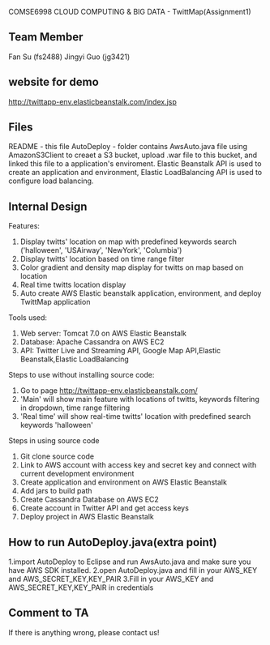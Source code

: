 COMSE6998 CLOUD COMPUTING & BIG DATA - TwittMap(Assignment1)


Team Member
-----------
Fan Su		 	(fs2488)
Jingyi	Guo		(jg3421)

website for demo
-----------------
http://twittapp-env.elasticbeanstalk.com/index.jsp

Files
-----
README						- this file
AutoDeploy			 		- folder contains AwsAuto.java file using AmazonS3Client to creaet a S3 bucket, upload .war file to this bucket, and linked this file to a application's enviroment. Elastic Beanstalk API is used to create an application and environment, Elastic LoadBalancing API is used to configure load balancing. 

Internal Design
---------------

Features:
1. Display twitts' location on map with predefined keywords search ('halloween', 'USAirway', 'NewYork', 'Columbia')
2. Display twitts' location based on time range filter
3. Color gradient and density map display for twitts on map based on location
4. Real time twitts location display 
5. Auto create AWS Elastic beanstalk application, environment, and deploy TwittMap application 

Tools used:

1. Web server: Tomcat 7.0 on AWS Elastic Beanstalk
2. Database: Apache Cassandra on AWS EC2
3. API: Twitter Live and Streaming API, Google Map API,Elastic Beanstalk,Elastic LoadBalancing

Steps to use without installing source code:

1. Go to page http://twittapp-env.elasticbeanstalk.com/
2. 'Main' will show main feature with locations of twitts, keywords filtering in dropdown, time range filtering
3. 'Real time' will show real-time twitts' location with predefined search keywords 'halloween'

Steps in using source code

1. Git clone source code
2. Link to AWS account with access key and secret key and connect with current development environment
3. Create application and environment on AWS Elastic Beanstalk 
4. Add jars to build path
5. Create Cassandra Database on AWS EC2
6. Create account in Twitter API and get access keys
7. Deploy project in AWS Elastic Beanstalk

How to run AutoDeploy.java(extra point)
---------------------------------------------
1.import AutoDeploy to Eclipse and run AwsAuto.java and make sure you have AWS SDK installed.
2.open AutoDeploy.java and fill in your AWS_KEY and AWS_SECRET_KEY,KEY_PAIR
3.Fill in your AWS_KEY and AWS_SECRET_KEY,KEY_PAIR in credentials

Comment to TA
---------------------------------------------
If there is anything wrong, please contact us!



